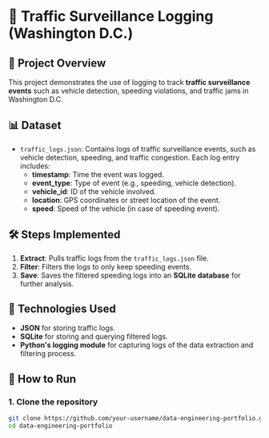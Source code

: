 # 🚦 Traffic Surveillance Logging (Washington D.C.)

## 📌 Project Overview
This project demonstrates the use of logging to track **traffic surveillance events** such as vehicle detection, speeding violations, and traffic jams in Washington D.C.

## 📊 Dataset
- `traffic_logs.json`: Contains logs of traffic surveillance events, such as vehicle detection, speeding, and traffic congestion. Each log entry includes:
  - **timestamp**: Time the event was logged.
  - **event_type**: Type of event (e.g., speeding, vehicle detection).
  - **vehicle_id**: ID of the vehicle involved.
  - **location**: GPS coordinates or street location of the event.
  - **speed**: Speed of the vehicle (in case of speeding event).

## 🛠️ Steps Implemented

1. **Extract**: Pulls traffic logs from the `traffic_logs.json` file.
2. **Filter**: Filters the logs to only keep speeding events.
3. **Save**: Saves the filtered speeding logs into an **SQLite database** for further analysis.

## 🚀 Technologies Used
- **JSON** for storing traffic logs.
- **SQLite** for storing and querying filtered logs.
- **Python's logging module** for capturing logs of the data extraction and filtering process.

## 🔧 How to Run

### 1. Clone the repository
```sh
git clone https://github.com/your-username/data-engineering-portfolio.git
cd data-engineering-portfolio







